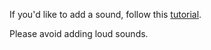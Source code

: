 If you'd like to add a sound, follow this [tutorial](https://github.com/Metastruct/garrysmod-chatsounds/blob/master/HOW%20TO%20ADD%20SOUNDS.txt).

Please avoid adding loud sounds.
